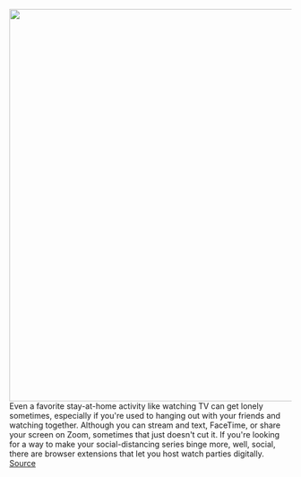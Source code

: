 <img src='https://cdn.vox-cdn.com/thumbor/sVdUW8jaRzLt0W4b0CmA-QVJ-6k=/0x0:2040x1361/1200x800/filters:focal(936x591:1262x917)/cdn.vox-cdn.com/uploads/chorus_image/image/67007448/GettyImages_1182930194.0.jpg' width='700px' /><br/>
Even a favorite stay-at-home activity like watching TV can get lonely sometimes, especially if you're used to hanging out with your friends and watching together. Although you can stream and text, FaceTime, or share your screen on Zoom, sometimes that just doesn't cut it. If you're looking for a way to make your social-distancing series binge more, well, social, there are browser extensions that let you host watch parties digitally.
<a href='https://www.theverge.com/21307583/watch-videos-movies-online-friends-streaming-netflix-hulu-amazon-scener-extensions'> Source <a/>